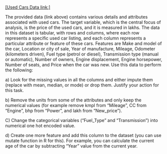 <a href="https://app.box.com/s/jm6pw202asu4xd3uypwtry2rqk691y1i">[Used Cars Data link:]</a>

<p>The provided data (link above) contains various details and attributes associated with used cars. The
target variable, which is the central focus of analysis, is the price of the used cars, and it is measured in
lakhs. The data in this dataset is tabular, with rows and columns, where each row represents a specific
used car listing, and each column represents a particular attribute or feature of these cars. Features are
Make and model of the car, Location or city of sale, Year of manufacture, Mileage, Odometer
(kilometers driven), Fuel type (petrol or diesel), Transmission type (manual or automatic), Number of
owners, Engine displacement, Engine horsepower, Number of seats, and Price when the car was new.
Use this data to perform the following:</p>

<p>a) Look for the missing values in all the columns and either impute them (replace with mean,
median, or mode) or drop them. Justify your action for this task.</p>

<p>b) Remove the units from some of the attributes and only keep the numerical values (for
example remove kmpl from “Mileage”, CC from “Engine”, bhp from “Power”, and lakh from
“New_price”).</p> 

<p>C) Change the categorical variables (“Fuel_Type” and “Transmission”) into numerical one hot
encoded value.</p>

<p>d) Create one more feature and add this column to the dataset (you can use mutate function in
R for this). For example, you can calculate the current age of the car by subtracting “Year” value
from the current year.</p>
